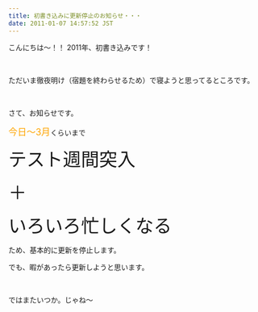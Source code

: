 ```yaml
---
title: 初書き込みに更新停止のお知らせ・・・
date: 2011-01-07 14:57:52 JST
---
```

<p>こんにちは～！！ 2011年、初書き込みです！</p>
<p>&nbsp;</p>
<p>ただいま徹夜明け（宿題を終わらせるため）で寝ようと思ってるところです。</p>
<p>&nbsp;</p>
<p>さて、お知らせです。</p>
<p><span style="font-size:18px;"><span style="color:Orange;">今日～3月</span></span>くらいまで</p>
<p><span style="font-size:36px;">テスト週間突入</span></p>
<p><span style="font-size:36px;">＋</span></p>
<p><span style="font-size:36px;">いろいろ忙しくなる</span></p>
<p>ため、基本的に更新を停止します。</p>
<p>でも、暇があったら更新しようと思います。</p>
<p>&nbsp;</p>
<p>ではまたいつか。じゃね～</p>
